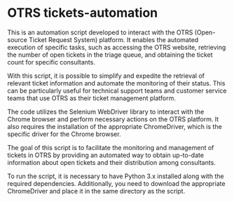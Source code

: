 # OTRS tickets-automation
This is an automation script developed to interact with the OTRS (Open-source Ticket Request System) platform. It enables the automated execution of specific tasks, such as accessing the OTRS website, retrieving the number of open tickets in the triage queue, and obtaining the ticket count for specific consultants.

With this script, it is possible to simplify and expedite the retrieval of relevant ticket information and automate the monitoring of their status. This can be particularly useful for technical support teams and customer service teams that use OTRS as their ticket management platform.

The code utilizes the Selenium WebDriver library to interact with the Chrome browser and perform necessary actions on the OTRS platform. It also requires the installation of the appropriate ChromeDriver, which is the specific driver for the Chrome browser.

The goal of this script is to facilitate the monitoring and management of tickets in OTRS by providing an automated way to obtain up-to-date information about open tickets and their distribution among consultants.

To run the script, it is necessary to have Python 3.x installed along with the required dependencies. Additionally, you need to download the appropriate ChromeDriver and place it in the same directory as the script.
